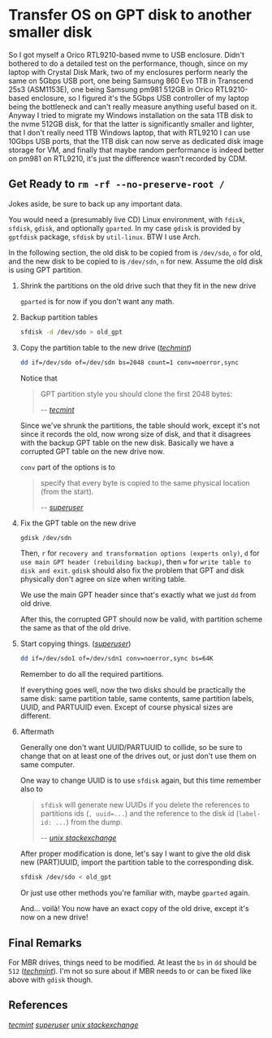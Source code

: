 # Transfer OS on GPT disk to another smaller disk

So I got myself a Orico RTL9210-based nvme to USB enclosure. Didn't bothered to do a detailed test on the performance, though, since on my laptop with Crystal Disk Mark, two of my enclosures perform nearly the same on 5Gbps USB port, one being Samsung 860 Evo 1TB in Transcend 25s3 (ASM1153E), one being Samsung pm981 512GB in Orico RTL9210-based enclosure, so I figured it's the 5Gbps USB controller of my laptop being the bottleneck and can't really measure anything useful based on it. Anyway I tried to migrate my Windows installation on the sata 1TB disk to the nvme 512GB disk, for that the latter is significantly smaller and lighter, that I don't really need 1TB Windows laptop, that with RTL9210 I can use 10Gbps USB ports, that the 1TB disk can now serve as dedicated disk image storage for VM, and finally that maybe random performance is indeed better on pm981 on RTL9210, it's just the difference wasn't recorded by CDM.



## Get Ready to `rm -rf --no-preserve-root /`

Jokes aside, be sure to back up any important data.

You would need a (presumably live CD) Linux environment, with `fdisk`, `sfdisk`, `gdisk`, and optionally `gparted`. In my case `gdisk` is provided by `gptfdisk` package, `sfdisk` by `util-linux`. BTW I use Arch.

In the following section, the old disk to be copied from is `/dev/sdo`, `o` for old, and the new disk to be copied to is `/dev/sdn`, `n` for new. Assume the old disk is using GPT partition.

1. Shrink the partitions on the old drive such that they fit in the new drive

   `gparted` is for now if you don't want any math.

2. Backup partition tables

   ``` bash
   sfdisk -d /dev/sdo > old_gpt
   ```

3. Copy the partition table to the new drive (<cite>[techmint][1]</cite>)

   ``` bash
   dd if=/dev/sdo of=/dev/sdn bs=2048 count=1 conv=noerror,sync
   ```

   Notice that

   > GPT partition style you should clone the first 2048 bytes:
   >
   > -- <cite>[tecmint][1]</cite>

   Since we've shrunk the partitions, the table should work, except it's not since it records the old, now wrong size of disk, and that it disagrees with the backup GPT table on the new disk. Basically we have a corrupted GPT table on the new drive now.

   `conv` part of the options is to

   > specify that every byte is copied to the same physical location (from the start).
   >
   > -- <cite>[superuser][2]</cite>

4. Fix the GPT table on the new drive

   ``` bash
   gdisk /dev/sdn
   ```

   Then, `r` for `recovery and transformation options (experts only)`, `d` for `use main GPT header (rebuilding backup)`, then `w` for `write table to disk and exit`. `gdisk` should also fix the problem that GPT and disk physically don't agree on size when writing table.

   We use the main GPT header since that's exactly what we just `dd` from old drive.

   After this, the corrupted GPT should now be valid, with partition scheme the same as that of the old drive.

5. Start copying things. (<cite>[superuser][2]</cite>)

   ``` bash
   dd if=/dev/sdo1 of=/dev/sdn1 conv=noerror,sync bs=64K
   ```

   Remember to do all the required partitions.

   If everything goes well, now the two disks should be practically the same disk: same partition table, same contents, same partition labels, UUID, and PARTUUID even. Except of course physical sizes are different.

6. Aftermath

   Generally one don't want UUID/PARTUUID to collide, so be sure to change that on at least one of the drives out, or just don't use them on same computer.

   One way to change UUID is to use `sfdisk` again, but this time remember also to

   > `sfdisk` will generate new UUIDs if you delete the references to partitions ids (`, uuid=...`) and the reference to the disk id (`label-id: ...`) from the dump.
   >
   > -- <cite>[unix stackexchange][3]</cite>

   After proper modification is done, let's say I want to give the old disk new (PART)UUID, import the partition table to the corresponding disk.

   ``` bash
   sfdisk /dev/sdo < old_gpt
   ```

   Or just use other methods you're familiar with, maybe `gparted` again.

   And... voilà! You now have an exact copy of the old drive, except it's now on a new drive!



## Final Remarks

For MBR drives, things need to be modified. At least the `bs` in `dd` should be `512` (<cite>[techmint][1]</cite>). I'm not so sure about if MBR needs to or can be fixed like above with `gdisk` though.



## References

<cite>[tecmint][1]</cite>
<cite>[superuser][2]</cite>
<cite>[unix stackexchange][3]</cite>

[1]: https://www.tecmint.com/migrate-windows-10-from-hdd-to-ssd-using-clonezilla/
[2]: https://superuser.com/a/1050914/936873
[3]: https://unix.stackexchange.com/a/12988/312080